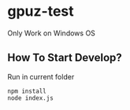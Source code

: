 # gpuz-test

Only Work on Windows OS

## How To Start Develop?

Run in current folder

```
npm install
node index.js
```